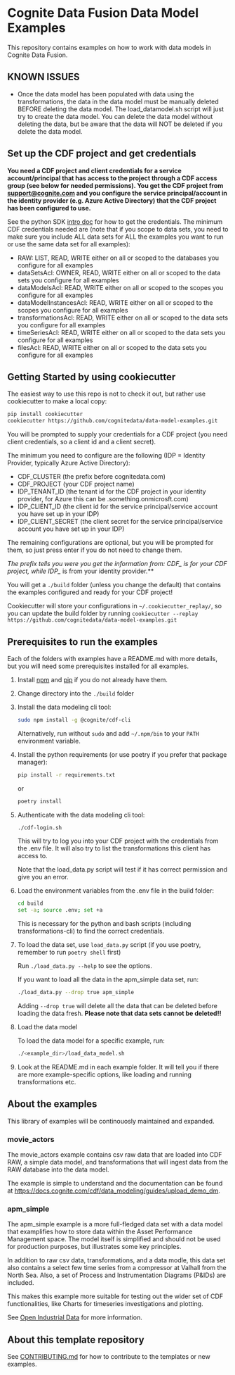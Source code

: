 # Cognite Data Fusion Data Model Examples

This repository contains examples on how to work with data models in Cognite Data Fusion.

## KNOWN ISSUES

* Once the data model has been populated with data using the transformations, the data in the data
    model must be manually deleted BEFORE deleting the data model. The load_datamodel.sh script
    will just try to create the data model. You can delete the data model without deleting the
    data, but be aware that the data will NOT be deleted if you delete the data model.

## Set up the CDF project and get credentials

**You need a CDF project and client credentials for a service account/principal that has access to the project
through a CDF access group (see below for needed permissions). You get the CDF project from
<support@cognite.com> and you configure the service principal/account in the identity provider (e.g. Azure Active Directory)
that the CDF project has been configured to use.**

See the python SDK [intro doc](https://developer.cognite.com/dev/guides/sdk/python/python_auth_oidc/) for how to get the credentials.
The minimum CDF credentials needed are (note that if you scope to data sets, you need to make sure you include ALL data sets for ALL
the examples you want to run or use the same data set for all examples):

* RAW: LIST, READ, WRITE either on all or scoped to the databases you configure for all examples
* dataSetsAcl: OWNER, READ, WRITE either on all or scoped to the data sets you configure for all examples
* dataModelsAcl: READ, WRITE either on all or scoped to the scopes you configure for all examples
* dataModelInstancesAcl: READ, WRITE either on all or scoped to the scopes you configure for all examples
* transformationsAcl: READ, WRITE either on all or scoped to the data sets you configure for all examples
* timeSeriesAcl: READ, WRITE either on all or scoped to the data sets you configure for all examples
* filesAcl: READ, WRITE either on all or scoped to the data sets you configure for all examples

## Getting Started by using cookiecutter

The easiest way to use this repo is not to check it out, but rather use cookiecutter to make a local copy:

```bash
pip install cookiecutter
cookiecutter https://github.com/cognitedata/data-model-examples.git
```

You will be prompted to supply your credentials for a CDF project (you need client credentials, so a client
id and a client secret).

The minimum you need to configure are the following (IDP = Identity Provider, typically Azure Active Directory):

* CDF_CLUSTER (the prefix before cognitedata.com)
* CDF_PROJECT (your CDF project name)
* IDP_TENANT_ID (the tenant id for the CDF project in your identity provider, for Azure this can be .something.onmicrosft.com)
* IDP_CLIENT_ID (the client id for the service principal/service account you have set up in your IDP)
* IDP_CLIENT_SECRET (the client secret for the service principal/service account you have set up in your IDP)

The remaining configurations are optional, but you will be prompted for them, so just press enter if you do not
need to change them.

**The prefix tells you were you get the information from: CDF_* is for your CDF project, while IDP_* is from your
identity provider.**

You will get a `./build` folder (unless you change the default) that contains the examples configured and ready
for your CDF project!

Cookiecutter will store your configurations in `~/.cookiecutter_replay/`, so you can update the build folder
by running `cookiecutter --replay https://github.com/cognitedata/data-model-examples.git`

## Prerequisites to run the examples

Each of the folders with examples have a README.md with more details, but you will need some prerequisites installed for all
examples.

1. Install [npm](https://docs.npmjs.com/downloading-and-installing-node-js-and-npm) and
    [pip](https://packaging.python.org/en/latest/tutorials/installing-packages/) if you do not already have them.

2. Change directory into the `./build` folder

3. Install the data modeling cli tool:

    ```bash
    sudo npm install -g @cognite/cdf-cli
    ```

    Alternatively, run without `sudo` and add `~/.npm/bin` to your `PATH` environment variable.

4. Install the python requirements (or use poetry if you prefer that package manager):

    ```bash
    pip install -r requirements.txt
    ```

    or

    ```bash
    poetry install
    ```

5. Authenticate with the data modeling cli tool:

    ```bash
    ./cdf-login.sh
    ```

    This will try to log you into your CDF project with the credentials from the .env file. It will also try to list the transformations this
    client has access to.

    Note that the load_data.py script will test if it has correct permission and give you an error.

6. Load the environment variables from the .env file in the build folder:

    ```bash
    cd build
    set -a; source .env; set +a
    ```

    This is necessary for the python and bash scripts (including transformations-cli) to find the correct credentials.

7. To load the data set, use `load_data.py` script (if you use poetry, remember to run `poetry shell` first)

    Run `./load_data.py --help` to see the options.

    If you want to load all the data in the apm_simple data set, run:

    ```bash
    ./load_data.py --drop true apm_simple
    ```

    Adding `--drop true` will delete all the data that can be deleted before
    loading the data fresh. **Please note that data sets cannot be deleted!!**

8. Load the data model

    To load the data model for a specific example, run:

    ```bash
    ./<example_dir>/load_data_model.sh
    ```

9. Look at the README.md in each example folder. It will tell you if there are more example-specific options, like loading and running transformations etc.

## About the examples

This library of examples will be continouosly maintained and expanded.

### movie_actors

The movie_actors example contains csv raw data that are loaded into CDF RAW, a simple data model,
and transformations that will ingest data from the RAW database into the data model.

The example is simple to understand and the documentation can be found at <https://docs.cognite.com/cdf/data_modeling/guides/upload_demo_dm>.

### apm_simple

The apm_simple example is a more full-fledged data set with a data model that examplifies how to
store data within the Asset Performance Management space. The model itself is simplified and
should not be used for production purposes, but illustrates some key principles.

In addition to raw csv data, transformations, and a data modle, this data set also contains
a select few time series from a compressor at Valhall from the North Sea. Also, a set of
Process and Instrumentation Diagrams (P&IDs) are included.

This makes this example more suitable for testing out the wider set of CDF functionalities, like
Charts for timeseries investigations and plotting.

See [Open Industrial Data](https://hub.cognite.com/open-industrial-data-211/what-is-open-industrial-data-994) for more information.

## About this template repository

See [CONTRIBUTING.md](./CONTRIBUTING.md) for how to contribute to the templates or new examples.
